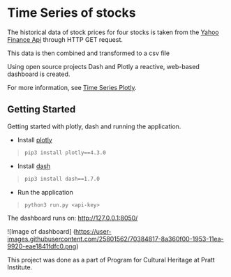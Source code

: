 # Time Series of stocks

The historical data of stock prices for four stocks is taken from the [Yahoo Finance Api](https://rapidapi.com/apidojo/api/yahoo-finance1) through HTTP GET request.

This data is then combined and transformed to a csv file

Using open source projects Dash and Plotly a reactive, web-based dashboard is created.

For more information, see [Time Series Plotly](https://plot.ly/python/time-series/).

## Getting Started

Getting started with plotly, dash and running the application.

- Install [plotly](https://plot.ly/python/getting-started/)
>```sh
>pip3 install plotly==4.3.0
>```

- Install [dash](https://dash.plot.ly/installation)
>```sh
>pip3 install dash==1.7.0
>```

- Run the application
>```sh
>python3 run.py <api-key>
>```

The dashboard runs on: http://127.0.0.1:8050/

![Image of dashboard]
(https://user-images.githubusercontent.com/25801562/70384817-8a360f00-1953-11ea-9920-eae1841fdfc0.png)


This project was done as a part of Program for Cultural Heritage at Pratt Institute.
